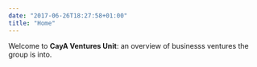```yaml
---
date: "2017-06-26T18:27:58+01:00"
title: "Home"
---
```


Welcome to **CayA Ventures Unit**: an overview of businesss ventures the group is into.
